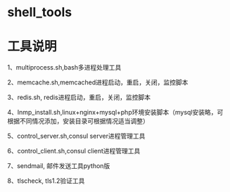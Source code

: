 # shell_tools

# 工具说明

1、multiprocess.sh,bash多进程处理工具

2、memcache.sh,memcached进程启动，重启，关闭，监控脚本

3、redis.sh, redis进程启动，重启，关闭，监控脚本

4、lnmp_install.sh,linux+nginx+mysql+php环境安装脚本（mysql安装略，可根据不同情况添加，安装目录可根据情况适当调整）

5、control_server.sh,consul server进程管理工具

6、control_client.sh,consul client进程管理工具

7、sendmail, 邮件发送工具python版

8、tlscheck, tls1.2验证工具

